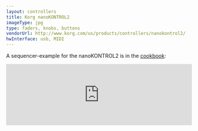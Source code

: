 ```yaml
---
layout: controllers
title: Korg nanoKONTROL2
imageType: jpg
type: faders, knobs, buttons
vendorUrl: http://www.korg.com/us/products/controllers/nanokontrol2/
hwInterface: usb, MIDI
---
```


A sequencer-example for the nanoKONTROL2 is in the [cookbook](https://github.com/ModalityTeam/ModalityWorkshop/blob/master/cookbook/nanoKontrol2-Sequencer/nanoKontrol2_Sequencer.scd):

<iframe width="100%" height="166" scrolling="no" frameborder="no" src="https://w.soundcloud.com/player/?url=https%3A//api.soundcloud.com/tracks/206527969&amp;color=ff5500&amp;auto_play=false&amp;hide_related=false&amp;show_comments=true&amp;show_user=true&amp;show_reposts=false"></iframe>